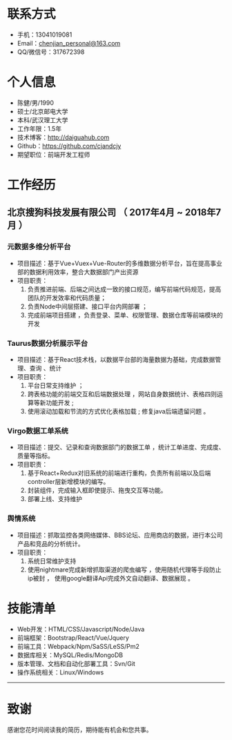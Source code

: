 # 联系方式
* 手机：13041019081 
* Email：chenjian_personal@163.com
* QQ/微信号：317672398
# 个人信息
* 陈健/男/1990
* 硕士/北京邮电大学
* 本科/武汉理工大学
* 工作年限：1.5年
* 技术博客：http://daiguahub.com
* Github：https://github.com/cjandcjy
* 期望职位：前端开发工程师


# 工作经历

## 北京搜狗科技发展有限公司 （ 2017年4月 ~ 2018年7月 ）

### 元数据多维分析平台
- 项目描述：基于Vue+Vuex+Vue-Router的多维数据分析平台，旨在提高事业部的数据利用效率，整合大数据部门产出资源
- 项目职责：
     1. 负责推进前端、后端之间达成一致的接口规范，编写前端代码规范，提高团队的开发效率和代码质量；
     2. 负责Node中间层搭建、接口平台内网部署 ；
     3. 完成前端项目搭建 ，负责登录、菜单、权限管理、数据仓库等前端模块的开发

### Taurus数据分析展示平台
- 项目描述：基于React技术栈，以数据平台部的海量数据为基础，完成数据管理、查询 、统计
- 项目职责：
    1. 平台日常支持维护 ； 
    2. 跨表格功能的前端交互和后端数据处理 ，网站自身数据统计、表格四则运算等新功能开发 ;
    3.  使用滚动加载和节流的方式优化表格加载 ; 修复java后端遗留问题 。 


### Virgo数据工单系统
- 项目描述：提交、记录和查询数据部门的数据工单 ，统计工单进度、完成度、质量等指标。
- 项目职责：
    1. 基于React+Redux对旧系统的前端进行重构，负责所有前端以及后端controller层新增模块的编写。
    2. 封装组件，完成输入框即使提示、拖曳交互等功能。
    3. 部署上线、支持维护
    

### 舆情系统
- 项目描述：抓取监控各类网络媒体、BBS论坛、应用商店的数据，进行本公司产品和竞品的分析统计。
- 项目职责：
    1. 系统日常维护支持
    2. 使用nightmare完成新增抓取渠道的爬虫编写 ，使用随机代理等手段防止ip被封 ， 使用google翻译Api完成外文自动翻译、数据展现 。



# 技能清单
* Web开发：HTML/CSS/Javascript/Node/Java
* 前端框架：Bootstrap/React/Vue/Jquery
* 前端工具：Webpack/Npm/SaSS/LeSS/Pm2
* 数据库相关：MySQL/Redis/MongoDB
* 版本管理、文档和自动化部署工具：Svn/Git
* 操作系统相关：Linux/Windows

- - -
# 致谢

感谢您花时间阅读我的简历，期待能有机会和您共事。  